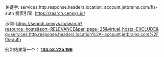 关键字: services.http.response.headers.location: account.jetbrains.com/fls-auth
搜索引擎: https://search.censys.io/

示例: 
https://search.censys.io/search?resource=hosts&sort=RELEVANCE&per_page=25&virtual_hosts=EXCLUDE&q=services.http.response.headers.location%3A+account.jetbrains.com%2Ffls-auth

例如结果第一个： [**134.53.225.196**](https://search.censys.io/hosts/134.53.225.196?resource=hosts&sort=RELEVANCE&per_page=25&virtual_hosts=EXCLUDE&q=services.http.response.headers.location%3A+account.jetbrains.com%2Ffls-auth&at_time=2022-11-12T14%3A20%3A24.616Z)
